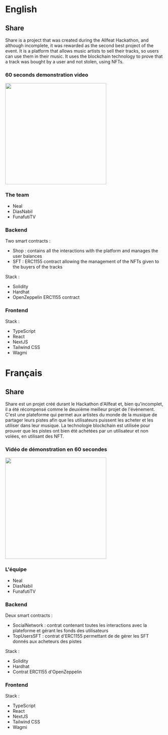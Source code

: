 # English

## Share

Share is a project that was created during the Allfeat Hackathon, and although incomplete, it was rewarded as the second best project of the event. It is a platform that allows music artists to sell their tracks, so users can use them in their music. It uses the blockchain technology to prove that a track was bought by a user and not stolen, using NFTs.

### 60 seconds demonstration video

<div align="left">
      <a href="https://www.youtube.com/watch?v=4LS8xagVN1Y" target="_blank">
         <img src="https://img.youtube.com/vi/4LS8xagVN1Y/0.jpg" width="320px">
      </a>
</div>

### The team

- Neal
- DiasNabil
- FunafutiTV

### Backend

Two smart contracts :
- Shop : contains all the interactions with the platform and manages the user balances
- SFT : ERC1155 contract allowing the management of the NFTs given to the buyers of the tracks

Stack :
- Solidity
- Hardhat
- OpenZeppelin ERC1155 contract

### Frontend

Stack :
- TypeScript
- React
- NextJS
- Tailwind CSS
- Wagmi
  
# Français

## Share

Share est un projet créé durant le Hackathon d'Allfeat et, bien qu'incomplet, il a été récompensé comme le deuxième meilleur projet de l'évènement. C'est une plateforme qui permet aux artistes du monde de la musique de partager leurs pistes afin que les utilisateurs puissent les acheter et les utiliser dans leur musique. La technologie blockchain est utilisée pour prouver que les pistes ont bien été achetées par un utilisateur et non volées, en utilisant des NFT.

### Vidéo de démonstration en 60 secondes

<div align="left">
      <a href="https://www.youtube.com/watch?v=R_Lych47udE" target="_blank">
         <img src="https://img.youtube.com/vi/R_Lych47udE/0.jpg" width="320px">
      </a>
</div>

### L'équipe

- Neal
- DiasNabil
- FunafutiTV

### Backend

Deux smart contracts :
- SocialNetwork : contrat contenant toutes les interactions avec la plateforme et gérant les fonds des utilisateurs
- TopUsersSFT : contrat d'ERC1155 permettant de de gérer les SFT donnés aux acheteurs des pistes

Stack :
- Solidity
- Hardhat
- Contrat ERC1155 d'OpenZeppelin

### Frontend

Stack :
- TypeScript
- React
- NextJS
- Tailwind CSS
- Wagmi
